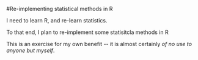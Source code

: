 #Re-implementing statistical methods in R

I need to learn R, and re-learn statistics.

To that end, I plan to re-implement some statisitcla methods in R

This is an exercise for my own benefit -- it is almost certainly *of no use to anyone but myself*.

